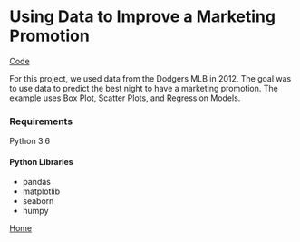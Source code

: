 # Using Data to Improve a Marketing Promotion

[Code](https://github.com/danjsiegel/Portfolio/tree/master/project%208)

For this project, we used data from the Dodgers MLB in 2012. The goal was to use data to predict the best night to have a marketing promotion. The example uses Box Plot, Scatter Plots, and Regression Models. 

### Requirements

Python 3.6 

#### Python Libraries
* pandas
* matplotlib
* seaborn
* numpy

[Home](https://danjsiegel.github.io/Portfolio/)